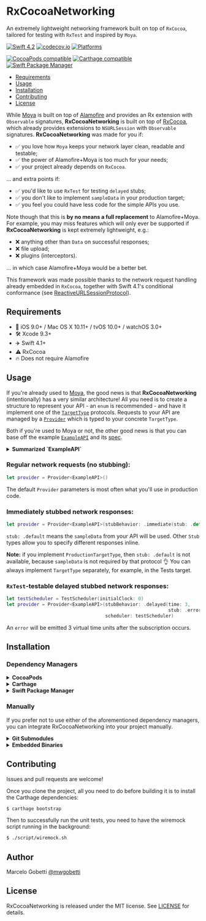 # RxCocoaNetworking

An extremely lightweight networking framework built on top of `RxCocoa`, tailored for testing with `RxTest` and inspired by `Moya`.

[![Swift 4.2](https://img.shields.io/badge/Swift-4.2-orange.svg?style=flat)](https://swift.org) [![codecov.io](http://codecov.io/github/gobetti/RxCocoaNetworking/coverage.svg?branch=master)](http://codecov.io/github/gobetti/RxCocoaNetworking?branch=master) [![Platforms](https://img.shields.io/cocoapods/p/RxCocoaNetworking.svg)](https://cocoapods.org/pods/RxCocoaNetworking)

[![CocoaPods compatible](https://img.shields.io/cocoapods/v/RxCocoaNetworking.svg)](https://cocoapods.org/pods/RxCocoaNetworking)
[![Carthage compatible](https://img.shields.io/badge/Carthage-compatible-4BC51D.svg?style=flat)](https://github.com/Carthage/Carthage)
[![Swift Package Manager](https://img.shields.io/badge/Swift%20Package%20Manager-compatible-brightgreen.svg)](https://github.com/apple/swift-package-manager)

- [Requirements](#requirements)
- [Usage](#usage)
- [Installation](#installation)
- [Contributing](#contributing)
- [License](#license)

While [Moya](https://github.com/Moya/Moya) is built on top of [Alamofire](https://github.com/Alamofire/Alamofire) and provides an Rx extension with `Observable` signatures, **RxCocoaNetworking** is built on top of [RxCocoa](https://github.com/ReactiveX/RxSwift), which already provides extensions to `NSURLSession` with `Observable` signatures. **RxCocoaNetworking** was made for you if:

- ✅ you love how `Moya` keeps your network layer clean, readable and testable;
- ✅ the power of Alamofire+Moya is too much for your needs;
- ✅ your project already depends on `RxCocoa`.

... and extra points if:

- ✅ you'd like to use `RxTest` for testing `delayed` stubs;
- ✅ you don't like to implement `sampleData` in your production target;
- ✅ you feel you could have less code for the simple APIs you use.

Note though that this is **by no means a full replacement** to Alamofire+Moya. For example, you may miss features which will only ever be supported if **RxCocoaNetworking** is kept extremely lightweight, e.g.:

- ❌ anything other than `Data` on successful responses;
- ❌ file upload;
- ❌ plugins (interceptors).

... in which case Alamofire+Moya would be a better bet.

This framework was made possible thanks to the network request handling already embedded in `RxCocoa`, together with Swift 4.1's conditional conformance (see [ReactiveURLSessionProtocol](https://github.com/gobetti/RxCocoaNetworking/blob/master/Sources/Core/ReactiveURLSessionProtocol.swift)).

## Requirements

- 📱 iOS 9.0+ / Mac OS X 10.11+ / tvOS 10.0+ / watchOS 3.0+
- 🛠 Xcode 9.3+
- ✈️ Swift 4.1+
- ⚠️ RxCocoa
- 🔥 Does not require Alamofire

## Usage

If you're already used to [Moya](https://github.com/Moya/Moya), the good news is that **RxCocoaNetworking** (intentionally) has a very similar architecture! All you need is to create a structure to represent your API - an `enum` is recommended - and have it implement one of the [`TargetType`](https://github.com/gobetti/RxCocoaNetworking/blob/master/Sources/Core/TargetType.swift) protocols. Requests to your API are managed by a [`Provider`](https://github.com/gobetti/RxCocoaNetworking/blob/master/Sources/Core/Provider.swift) which is typed to your concrete `TargetType`.

Both if you're used to Moya or not, the other good news is that you can base off the example [`ExampleAPI`](https://github.com/gobetti/RxCocoaNetworking/blob/master/Tests/Example/ExampleAPI.swift) and its [spec](https://github.com/gobetti/RxCocoaNetworking/blob/master/Tests/ExampleAPISpec.swift).

<details>
  <summary><strong>Summarized `ExampleAPI`</strong></summary><p>
  
```swift
enum ExampleAPI {
  // Endpoints as cases:
  case rate(movieID: String, rating: Float)
  case reviews(movieID: String, page: Int)
}

extension ExampleAPI: ProductionTargetType {
  // Your API's base URL is usually what determines an API enum.
  var baseURL: URL { return URL(string: "...")! }
  
  var path: String {
    switch self {
    case .rate(let movieID, _):
      return "/movie/\(movieID)/rating"
    case .reviews(let movieID, _):
      return "/movie/\(movieID)/reviews"
    }
  }
  
  var task: Task {
    // Specify GET/POST/etc., body and query parameters:
    switch self {
    case .rate(_, let rating):
      return Task(method: .post, dictionaryBody: ["value": rating])
    case .reviews(_, let page):
      return Task(parameters: parameters)
    }
  }
  
  var headers: [String : String]? { return nil }
}

extension ExampleAPI: TargetType {
  var sampleData: Data {
    ...
  }
}
```
  </p></details>

### Regular network requests (no stubbing):
```swift
let provider = Provider<ExampleAPI>()
```
The default `Provider` parameters is most often what you'll use in production code.

### Immediately stubbed network responses:
```swift
let provider = Provider<ExampleAPI>(stubBehavior: .immediate(stub: .default))
```
`stub: .default` means the `sampleData` from your API will be used. Other `Stub` types allow you to specify different responses inline.

**Note:** if you implement `ProductionTargetType`, then `stub: .default` is not available, because `sampleData` is not required by that protocol 👌 You can always implement `TargetType` separately, for example, in the Tests target.

### `RxTest`-testable delayed stubbed network responses:
```swift
let testScheduler = TestScheduler(initialClock: 0)
let provider = Provider<ExampleAPI>(stubBehavior: .delayed(time: 3,
                                                           stub: .error(SomeError.anError)),
                                    scheduler: testScheduler)
```
An `error` will be emitted 3 virtual time units after the subscription occurs.

## Installation

### Dependency Managers
<details>
  <summary><strong>CocoaPods</strong></summary>

[CocoaPods](http://cocoapods.org) is a dependency manager for Cocoa projects. You can install it with the following command:

```bash
$ gem install cocoapods
```

To integrate RxCocoaNetworking into your Xcode project using CocoaPods, specify it in your `Podfile`:

```ruby
source 'https://github.com/CocoaPods/Specs.git'
platform :ios, '9.0'

pod 'RxCocoaNetworking', '~> 0.2.1'
```

Then, run the following command:

```bash
$ pod install
```

</details>

<details>
  <summary><strong>Carthage</strong></summary>

[Carthage](https://github.com/Carthage/Carthage) is a decentralized dependency manager that automates the process of adding frameworks to your Cocoa application.

You can install Carthage with [Homebrew](http://brew.sh/) using the following command:

```bash
$ brew update
$ brew install carthage
```

To integrate RxCocoaNetworking into your Xcode project using Carthage, specify it in your `Cartfile`:

```ogdl
github "gobetti/RxCocoaNetworking" ~> 0.2.1
```

</details>

<details>
  <summary><strong>Swift Package Manager</strong></summary>

To use RxCocoaNetworking as a [Swift Package Manager](https://swift.org/package-manager/) package just add the following in your Package.swift file.

```swift
// swift-tools-version:4.1
import PackageDescription

let package = Package(
    name: "HelloRxCocoaNetworking",
    dependencies: [
        .package(url: "https://github.com/gobetti/RxCocoaNetworking.git", .upToNextMajor(from: "0.2.1"))
    ],
    targets: [
        .target(name: "HelloRxCocoaNetworking", dependencies: ["RxCocoaNetworking"])
    ]
)
```
</details>

### Manually

If you prefer not to use either of the aforementioned dependency managers, you can integrate RxCocoaNetworking into your project manually.

<details>
  <summary><strong>Git Submodules</strong></summary><p>

- Open up Terminal, `cd` into your top-level project directory, and run the following command "if" your project is not initialized as a git repository:

```bash
$ git init
```

- Add RxCocoaNetworking as a git [submodule](http://git-scm.com/docs/git-submodule) by running the following command:

```bash
$ git submodule add https://github.com/gobetti/RxCocoaNetworking.git
$ git submodule update --init --recursive
```

- Open the new `RxCocoaNetworking` folder, and drag the `RxCocoaNetworking.xcodeproj` into the Project Navigator of your application's Xcode project.

    > It should appear nested underneath your application's blue project icon. Whether it is above or below all the other Xcode groups does not matter.

- Select the `RxCocoaNetworking.xcodeproj` in the Project Navigator and verify the deployment target matches that of your application target.
- Next, select your application project in the Project Navigator (blue project icon) to navigate to the target configuration window and select the application target under the "Targets" heading in the sidebar.
- In the tab bar at the top of that window, open the "General" panel.
- Click on the `+` button under the "Embedded Binaries" section.
- You will see two different `RxCocoaNetworking.xcodeproj` folders each with two different versions of the `RxCocoaNetworking.framework` nested inside a `Products` folder.

    > It does not matter which `Products` folder you choose from.

- Select the `RxCocoaNetworking.framework`.

- And that's it!

> The `RxCocoaNetworking.framework` is automagically added as a target dependency, linked framework and embedded framework in a copy files build phase which is all you need to build on the simulator and a device.

</p></details>

<details>
  <summary><strong>Embedded Binaries</strong></summary><p>

- Download the latest release from https://github.com/gobetti/RxCocoaNetworking/releases
- Next, select your application project in the Project Navigator (blue project icon) to navigate to the target configuration window and select the application target under the "Targets" heading in the sidebar.
- In the tab bar at the top of that window, open the "General" panel.
- Click on the `+` button under the "Embedded Binaries" section.
- Add the downloaded `RxCocoaNetworking.framework`.
- And that's it!

</p></details>

## Contributing

Issues and pull requests are welcome!

Once you clone the project, all you need to do before building it is to install the Carthage dependencies:

```bash
$ carthage bootstrap
```

Then to successfully run the unit tests, you need to have the wiremock script running in the background:

```bash
$ ./script/wiremock.sh
```

## Author

Marcelo Gobetti [@mwgobetti](https://twitter.com/mwgobetti)

## License

RxCocoaNetworking is released under the MIT license. See [LICENSE](https://github.com/gobetti/RxCocoaNetworking/blob/master/LICENSE) for details.
